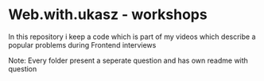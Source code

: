# Web.with.ukasz - workshops

In this repository i keep a code which is part of my videos which describe a popular problems during Frontend interviews

Note: Every folder present a seperate question and has own readme with question